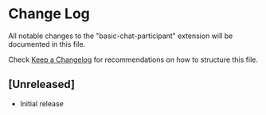 # Change Log

All notable changes to the "basic-chat-participant" extension will be documented in this file.

Check [Keep a Changelog](http://keepachangelog.com/) for recommendations on how to structure this file.

## [Unreleased]

- Initial release